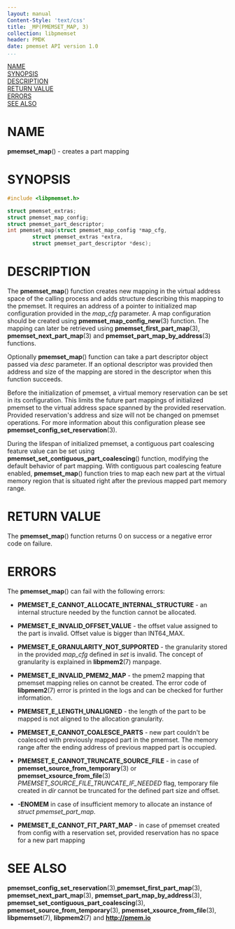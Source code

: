 ```yaml
---
layout: manual
Content-Style: 'text/css'
title: _MP(PMEMSET_MAP, 3)
collection: libpmemset
header: PMDK
date: pmemset API version 1.0
...
```


[comment]: <> (SPDX-License-Identifier: BSD-3-Clause)
[comment]: <> (Copyright 2021, Intel Corporation)

[comment]: <> (pmemset_map.3 -- man page for libpmemset pmemset_map operation)

[NAME](#name)<br />
[SYNOPSIS](#synopsis)<br />
[DESCRIPTION](#description)<br />
[RETURN VALUE](#return-value)<br />
[ERRORS](#errors)<br />
[SEE ALSO](#see-also)<br />

# NAME #

**pmemset_map**() - creates a part mapping

# SYNOPSIS #

```c
#include <libpmemset.h>

struct pmemset_extras;
struct pmemset_map_config;
struct pmemset_part_descriptor;
int pmemset_map(struct pmemset_map_config *map_cfg,
		struct pmemset_extras *extra,
		struct pmemset_part_descriptor *desc);
```

# DESCRIPTION #

The **pmemset_map**() function creates new mapping in the virtual address space
of the calling process and adds structure describing this mapping to the pmemset. It requires
an address of a pointer to initialized map configuration provided in the *map_cfg* parameter.
A map configuration should be created using **pmemset_map_config_new**(3) function.
The mapping can later be retrieved using **pmemset_first_part_map**(3),
**pmemset_next_part_map**(3) and **pmemset_part_map_by_address**(3) functions.

Optionally **pmemset_map**() function can take a part descriptor object passed via *desc* parameter.
If an optional descriptor was provided then address and size of the mapping are stored in the
descriptor when this function succeeds.

Before the initialization of pmemset, a virtual memory reservation can be set in its configuration.
This limits the future part mappings of initialized pmemset to the virtual address space spanned by the provided
reservation. Provided reservation's address and size will not be changed on pmemset operations.
For more information about this configuration please see **pmemset_config_set_reservation**(3).

During the lifespan of initialized pmemset, a contiguous part coalescing feature value can
be set using **pmemset_set_contiguous_part_coalescing**() function, modifying the default behavior of
part mapping. With contiguous part coalescing feature enabled, **pmemset_map**() function tries to map each
new part at the virtual memory region that is situated right after the previous mapped part memory range.

# RETURN VALUE #

The **pmemset_map**() function returns 0 on success
or a negative error code on failure.

# ERRORS #

The **pmemset_map**() can fail with the following errors:

* **PMEMSET_E_CANNOT_ALLOCATE_INTERNAL_STRUCTURE** - an internal structure
needed by the function cannot be allocated.

* **PMEMSET_E_INVALID_OFFSET_VALUE** - the offset value assigned to the part
is invalid. Offset value is bigger than INT64_MAX.

* **PMEMSET_E_GRANULARITY_NOT_SUPPORTED** - the granularity stored in the
provided *map_cfg* defined in *set* is invalid. The concept of granularity is explained
in **libpmem2**(7) manpage.

* **PMEMSET_E_INVALID_PMEM2_MAP** - the pmem2 mapping that pmemset mapping relies on
cannot be created. The error code of **libpmem2**(7) error is printed in the logs and
can be checked for further information.

* **PMEMSET_E_LENGTH_UNALIGNED** - the length of the part to be mapped is not aligned
to the allocation granularity.

* **PMEMSET_E_CANNOT_COALESCE_PARTS** - new part couldn't be coalesced with previously
mapped part in the pmemset. The memory range after the ending address of previous
mapped part is occupied.

* **PMEMSET_E_CANNOT_TRUNCATE_SOURCE_FILE** - in case of **pmemset_source_from_temporary**(3)
or **pmemset_xsource_from_file**(3) *PMEMSET_SOURCE_FILE_TRUNCATE_IF_NEEDED* flag,
temporary file created in *dir* cannot be truncated for the defined part size and offset.

* **-ENOMEM** in case of insufficient memory to allocate an instance
of *struct pmemset_part_map*.

* **PMEMSET_E_CANNOT_FIT_PART_MAP** - in case of pmemset created from config with a
reservation set, provided reservation has no space for a new part mapping

# SEE ALSO #

**pmemset_config_set_reservation**(3),**pmemset_first_part_map**(3),
**pmemset_next_part_map**(3), **pmemset_part_map_by_address**(3),
**pmemset_set_contiguous_part_coalescing**(3),
**pmemset_source_from_temporary**(3), **pmemset_xsource_from_file**(3),
**libpmemset**(7), **libpmem2**(7) and **<http://pmem.io>**
